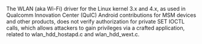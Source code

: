 The WLAN (aka Wi-Fi) driver for the Linux kernel 3.x and 4.x, as used in Qualcomm Innovation Center (QuIC) Android contributions for MSM devices and other products, does not verify authorization for private SET IOCTL calls, which allows attackers to gain privileges via a crafted application, related to wlan_hdd_hostapd.c and wlan_hdd_wext.c.